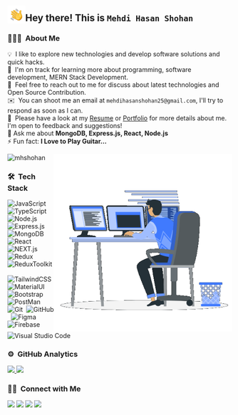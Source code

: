<!-- ![mhShohan Banner](https://raw.githubusercontent.com/mhShohan/mhShohan/master/assets/mhShohan.jpg) -->

<img alt="Night Coding" src="./assets/Hand%20Wave.gif" width='40' align="left"/><h2>Hey there! This is `Mehdi Hasan Shohan`</h2>

<!-- ## 👋 &nbsp;Hey there! I'm Mehdi Hasan Shohan -->

### 👨🏻‍💻 &nbsp;About Me

💡 &nbsp;I like to explore new technologies and develop software solutions and quick hacks.\
🌱 &nbsp;I'm on track for learning more about programming, software development, MERN Stack Development.\
💬 &nbsp;Feel free to reach out to me for discuss about latest technologies and Open Source Contribution.\
✉️ &nbsp;You can shoot me an email at `mehdihasanshohan25@gmail.com`, I'll try to respond as soon as I can.\
📄 &nbsp;Please have a look at my [Resume](https://drive.google.com/file/d/1DL0aX9fhYQILhP40z1j0vfPzb8Ycy5DP/view) or [Portfolio](https://mhshohan.netlify.app/) for more details about me. I'm open to feedback and suggestions!\
💬 Ask me about **MongoDB, Express.js, React, Node.js**\
⚡ Fun fact: **I Love to Play Guitar...**

<img width="400px" alt="Night Coding" src="./assets/Right_side.gif" align="right"/>

<p align="left"> <img src="https://komarev.com/ghpvc/?username=mhshohan&label=Profile%20views&color=0e75b6&style=flat" alt="mhshohan" /> </p>

### 🛠 &nbsp;Tech Stack

![JavaScript](https://img.shields.io/badge/-JavaScript-05122A?style=flat&logo=javascript)&nbsp;
![TypeScript](https://img.shields.io/badge/-TypeScript-05122A?style=flat&logo=Typescript)&nbsp;
![Node.js](https://img.shields.io/badge/-Node.js-05122A?style=flat&logo=node.js)&nbsp;
![Express.js](https://img.shields.io/badge/-Express.js-05122A?style=flat&logo=express)&nbsp;
![MongoDB](https://img.shields.io/badge/-MongoDB-05122A?style=flat&logo=mongodb)\
![React](https://img.shields.io/badge/-React-05122A?style=flat&logo=react)&nbsp;
![NEXT.js](https://img.shields.io/badge/-Next.js-05122A?style=flat&logo=next.js)&nbsp;
![Redux](https://img.shields.io/badge/-Redux-05122A?style=flat&logo=redux)&nbsp;
![ReduxToolkit](https://img.shields.io/badge/-ReduxToolkit-05122A?style=flat&logo=redux)&nbsp;
![TailwindCSS](https://img.shields.io/badge/-TailwindCSS-05122A?style=flat&logo=tailwindcss)&nbsp;
![MaterialUI](https://img.shields.io/badge/-MaterialUI-05122A?style=flat&logo=mui)&nbsp;
![Bootstrap](https://img.shields.io/badge/-Bootstrap-05122A?style=flat&logo=bootstrap&logoColor=563D7C)\
![PostMan](https://img.shields.io/badge/-PostMan-05122A?style=flat&logo=postman)&nbsp;
![Git](https://img.shields.io/badge/-Git-05122A?style=flat&logo=git)&nbsp;
![GitHub](https://img.shields.io/badge/-GitHub-05122A?style=flat&logo=github)&nbsp;
![Figma](https://img.shields.io/badge/-Figma-05122A?style=flat&logo=figma)&nbsp;
![Firebase](https://img.shields.io/badge/-Firebase-05122A?style=flat&logo=firebase)&nbsp;
![Visual Studio Code](https://img.shields.io/badge/-Visual%20Studio%20Code-05122A?style=flat&logo=visual-studio-code&logoColor=007ACC)&nbsp;

### ⚙️ &nbsp;GitHub Analytics

<p align="left">
<a href="https://github.com/mhShohan">
  <img height="180em" src="https://github-readme-stats-eight-theta.vercel.app/api?username=mhShohan&show_icons=true&theme=algolia&include_all_commits=true&count_private=true"/>
  <img height="180em" src="https://github-readme-stats-eight-theta.vercel.app/api/top-langs/?username=mhShohan&layout=compact&langs_count=8&theme=algolia"/>
</a>
</p>

### 🤝🏻 &nbsp;Connect with Me

<p align="left">
<a href="https://www.linkedin.com/in/mehdi-hasan-shohan/"><img src="https://img.shields.io/badge/-Linkedin-0077B5?style=flat&logo=Linkedin&logoColor=white"/></a>
<a href="https://www.facebook.com/mhshohan17"><img src="https://img.shields.io/badge/-Facebook-16499c?style=flat&logo=Facebook&logoColor=white"/></a>
<a href="https://twitter.com/mehdi_hasan17"><img src="https://img.shields.io/badge/-Twitter-511ec7?style=flat&logo=Twitter&logoColor=white"/></a>
<a href="https://leetcode.com/mhshohan"><img src="https://img.shields.io/badge/-LeetCode-10918f?style=flat&logo=leetcode&logoColor=white"/></a>

</p>
